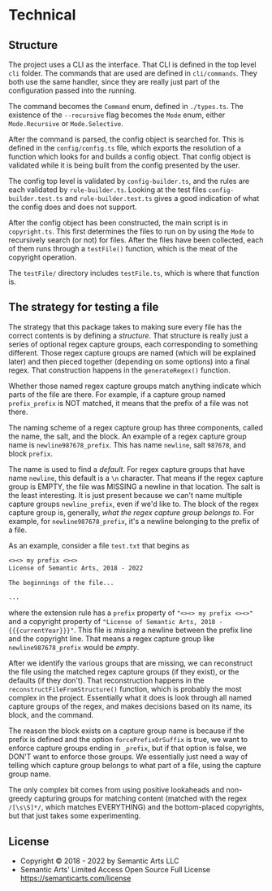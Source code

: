 # Technical

## Structure

The project uses a CLI as the interface. That CLI is defined in the top level `cli` folder. The commands that are used are defined in `cli/commands`. They both use the same handler, since they are really just part of the configuration passed into the running.

The command becomes the `Command` enum, defined in `./types.ts`. The existence of the `--recursive` flag becomes the `Mode` enum, either `Mode.Recursive` or `Mode.Selective`.

After the command is parsed, the config object is searched for. This is defined in the `config/config.ts` file, which exports the resolution of a function which looks for and builds a config object. That config object is validated while it is being built from the config presented by the user.

The config top level is validated by `config-builder.ts`, and the rules are each validated by `rule-builder.ts`. Looking at the test files `config-builder.test.ts` and `rule-builder.test.ts` gives a good indication of what the config does and does not support.

After the config object has been constructed, the main script is in `copyright.ts`. This first determines the files to run on by using the `Mode` to recursively search (or not) for files. After the files have been collected, each of them runs through a `testFile()` function, which is the meat of the copyright operation.

The `testFile/` directory includes `testFile.ts`, which is where that function is.

## The strategy for testing a file

The strategy that this package takes to making sure every file has the correct contents is by defining a _structure_. That structure is really just a series of optional regex capture groups, each corresponding to something different. Those regex capture groups are named (which will be explained later) and then pieced together (depending on some options) into a final regex. That construction happens in the `generateRegex()` function.

Whether those named regex capture groups match anything indicate which parts of the file are there. For example, if a capture group named `prefix_prefix` is NOT matched, it means that the prefix of a file was not there.

The naming scheme of a regex capture group has three components, called the name, the salt, and the block. An example of a regex capture group name is `newline987678_prefix`. This has name `newline`, salt `987678`, and block `prefix`.

The name is used to find a _default_. For regex capture groups that have name `newline`, this default is a `\n` character. That means if the regex capture group is EMPTY, the file was MISSING a newline in that location. The salt is the least interesting. It is just present because we can't name multiple capture groups `newline_prefix`, even if we'd like to. The block of the regex capture group is, generally, _what the regex capture group belongs to_. For example, for `newline987678_prefix`, it's a newline belonging to the prefix of a file.

As an example, consider a file `test.txt` that begins as

```txt
<><> my prefix <><>
License of Semantic Arts, 2018 - 2022

The beginnings of the file...

...
```

where the extension rule has a `prefix` property of `"<><> my prefix <><>"` and a copyright property of `"License of Semantic Arts, 2018 - {{{currentYear}}}"`. This file is _missing_ a newline between the prefix line and the copyright line. That means a regex capture group like `newline987678_prefix` would be _empty_.

After we identify the various groups that are missing, we can reconstruct the file using the matched regex capture groups (if they exist), or the defaults (if they don't). That reconstruction happens in the `reconstructFileFromStructure()` function, which is probably the most complex in the project. Essentially what it does is look through all named capture groups of the regex, and makes decisions based on its name, its block, and the command.

The reason the block exists on a capture group name is because if the prefix is defined and the option `forcePrefixOrSuffix` is true, we want to enforce capture groups ending in `_prefix`, but if that option is false, we DON'T want to enforce those groups. We essentially just need a way of telling which capture group belongs to what part of a file, using the capture group name.

The only complex bit comes from using positive lookaheads and non-greedy capturing groups for matching content (matched with the regex `/[\s\S]*/`, which matches EVERYTHING) and the bottom-placed copyrights, but that just takes some experimenting.

## License

- Copyright © 2018 - 2022 by Semantic Arts LLC
- Semantic Arts' Limited Access Open Source Full License https://semanticarts.com/license

